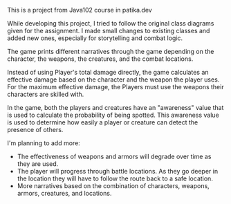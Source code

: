 This is a project from Java102 course in patika.dev

While developing this project, I tried to follow the original class diagrams given for the assignment. I made small changes to existing classes and added new ones, especially for storytelling and combat logic. 

The game prints different narratives through the game depending on the character, the weapons, the creatures, and the combat locations.

Instead of using Player's total damage directly, the game calculates an effective damage based on the character and the weapon the player uses. For the maximum effective damage, the Players must use the weapons their characters are skilled with.

In the game, both the players and creatures have an "awareness" value that is used to calculate the probability of being spotted. This awareness value is used to determine how easily a player or creature can detect the presence of others.

I'm planning to add more:
- The effectiveness of weapons and armors will degrade over time as they are used.
- The player will progress through battle locations. As they go deeper in the location they will have to follow the route back to a safe location.
- More narratives based on the combination of characters, weapons, armors, creatures, and locations.


